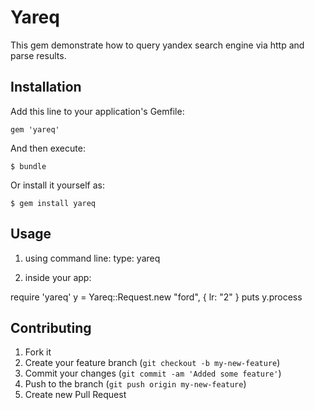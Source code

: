 # Yareq

This gem demonstrate how to query yandex search engine via http and parse results.

## Installation

Add this line to your application's Gemfile:

    gem 'yareq'

And then execute:

    $ bundle

Or install it yourself as:

    $ gem install yareq

## Usage

1. using command line: 
   type: yareq

2. inside your app:

require 'yareq'
y = Yareq::Request.new "ford", { lr: "2" }
puts y.process

## Contributing

1. Fork it
2. Create your feature branch (`git checkout -b my-new-feature`)
3. Commit your changes (`git commit -am 'Added some feature'`)
4. Push to the branch (`git push origin my-new-feature`)
5. Create new Pull Request
